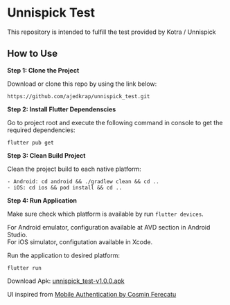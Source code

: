 # Unnispick Test

This repository is intended to fulfill the test provided by Kotra / Unnispick

## How to Use 

**Step 1: Clone the Project**

Download or clone this repo by using the link below:

```
https://github.com/ajedkrap/unnispick_test.git
```

**Step 2: Install Flutter Dependenscies**

Go to project root and execute the following command in console to get the required dependencies: 

```
flutter pub get 
```

**Step 3: Clean Build Project**

Clean the project build to each native platform: 

```
- Android: cd android && ./gradlew clean && cd ..
- iOS: cd ios && pod install && cd ..
```

**Step 4: Run Application**


Make sure check which platform is available by run `flutter devices`.

For Android emulator, configuration available at AVD section in Android Studio.\
For iOS simulator, configutation available in Xcode.

Run the application to desired platform:

```
flutter run
```

Download Apk: [unnispick_test-v1.0.0.apk](https://drive.google.com/file/d/1CBRTGDVE24oA6hN_qwl9Mx7UJtVsW5IY/view?usp=drive_link)


UI inspired from [Mobile Authentication by Cosmin Ferecatu](https://dribbble.com/shots/17675798-Mobile-authentication/attachments/12832987?mode=media)
